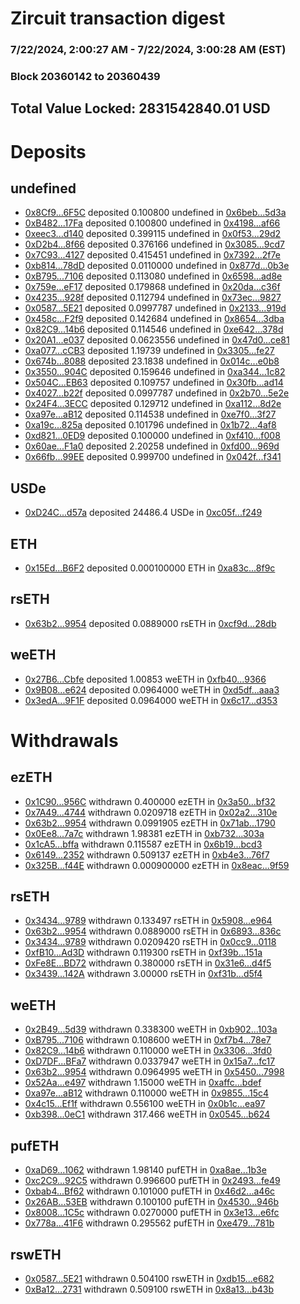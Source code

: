 # Zircuit transaction digest
### 7/22/2024, 2:00:27 AM - 7/22/2024, 3:00:28 AM (EST)
### Block 20360142 to 20360439

## Total Value Locked: 2831542840.01 USD

# Deposits
## undefined
- [0x8Cf9...6F5C](https://etherscan.io/address/0x8Cf9b8C2B3bC1cDfE0690c2612bdE307c6276F5C) deposited 0.100800 undefined in [0x6beb...5d3a](https://etherscan.io/tx/0x8Cf9b8C2B3bC1cDfE0690c2612bdE307c6276F5C)
- [0xB482...17Fa](https://etherscan.io/address/0xB482C439F2bC6Cf7324e43A6170E94e35F2217Fa) deposited 0.100800 undefined in [0x4198...af66](https://etherscan.io/tx/0xB482C439F2bC6Cf7324e43A6170E94e35F2217Fa)
- [0xeec3...d140](https://etherscan.io/address/0xeec30818660D45056870C6B41D73fce998add140) deposited 0.399115 undefined in [0x0f53...29d2](https://etherscan.io/tx/0xeec30818660D45056870C6B41D73fce998add140)
- [0xD2b4...8f66](https://etherscan.io/address/0xD2b4e357C1EE74f0F7108346B53CC35a38Ea8f66) deposited 0.376166 undefined in [0x3085...9cd7](https://etherscan.io/tx/0xD2b4e357C1EE74f0F7108346B53CC35a38Ea8f66)
- [0x7C93...4127](https://etherscan.io/address/0x7C93962e334791aD4e8e6845DA30b0862b784127) deposited 0.415451 undefined in [0x7392...2f7e](https://etherscan.io/tx/0x7C93962e334791aD4e8e6845DA30b0862b784127)
- [0xb814...78dD](https://etherscan.io/address/0xb814E113A905ae84777bf3f80e4D07a9635b78dD) deposited 0.0110000 undefined in [0x877d...0b3e](https://etherscan.io/tx/0xb814E113A905ae84777bf3f80e4D07a9635b78dD)
- [0xB795...7106](https://etherscan.io/address/0xB7957fd469909DeF6F224F9796a131AaE3d17106) deposited 0.113080 undefined in [0x6598...ad8e](https://etherscan.io/tx/0xB7957fd469909DeF6F224F9796a131AaE3d17106)
- [0x759e...eF17](https://etherscan.io/address/0x759eBc491496272DdA29126870bd80249129eF17) deposited 0.179868 undefined in [0x20da...c36f](https://etherscan.io/tx/0x759eBc491496272DdA29126870bd80249129eF17)
- [0x4235...928f](https://etherscan.io/address/0x4235088B41b184E8edb78C9980478Bc38Bb5928f) deposited 0.112794 undefined in [0x73ec...9827](https://etherscan.io/tx/0x4235088B41b184E8edb78C9980478Bc38Bb5928f)
- [0x0587...5E21](https://etherscan.io/address/0x0587933c7d293aeD23cd4aC812a28869aDf15E21) deposited 0.0997787 undefined in [0x2133...919d](https://etherscan.io/tx/0x0587933c7d293aeD23cd4aC812a28869aDf15E21)
- [0x458c...F2f9](https://etherscan.io/address/0x458c82134BB1092737aFB85f5B349E13fc68F2f9) deposited 0.142684 undefined in [0x8654...3dba](https://etherscan.io/tx/0x458c82134BB1092737aFB85f5B349E13fc68F2f9)
- [0x82C9...14b6](https://etherscan.io/address/0x82C9B8C16c1aBd95F8A362a39B13fD79D9D514b6) deposited 0.114546 undefined in [0xe642...378d](https://etherscan.io/tx/0x82C9B8C16c1aBd95F8A362a39B13fD79D9D514b6)
- [0x20A1...e037](https://etherscan.io/address/0x20A1E9b0F535dDBfe442d415119Bdb3D58DAe037) deposited 0.0623556 undefined in [0x47d0...ce81](https://etherscan.io/tx/0x20A1E9b0F535dDBfe442d415119Bdb3D58DAe037)
- [0xa077...cCB3](https://etherscan.io/address/0xa0771999Ab6B20f50248504f89C0CF2627a3cCB3) deposited 1.19739 undefined in [0x3305...fe27](https://etherscan.io/tx/0xa0771999Ab6B20f50248504f89C0CF2627a3cCB3)
- [0x674b...8088](https://etherscan.io/address/0x674b9315b157850223399153529221C3d7308088) deposited 23.1838 undefined in [0x014c...e0b8](https://etherscan.io/tx/0x674b9315b157850223399153529221C3d7308088)
- [0x3550...904C](https://etherscan.io/address/0x3550E0a1a4360a9B20F0607d311E3635C5D7904C) deposited 0.159646 undefined in [0xa344...1c82](https://etherscan.io/tx/0x3550E0a1a4360a9B20F0607d311E3635C5D7904C)
- [0x504C...EB63](https://etherscan.io/address/0x504C37b8F6A6faf4E859209831AbF5DbF52EEB63) deposited 0.109757 undefined in [0x30fb...ad14](https://etherscan.io/tx/0x504C37b8F6A6faf4E859209831AbF5DbF52EEB63)
- [0x4027...b22f](https://etherscan.io/address/0x4027c9437de57DCa174FC67570087F3b6DcCb22f) deposited 0.0997787 undefined in [0x2b70...5e2e](https://etherscan.io/tx/0x4027c9437de57DCa174FC67570087F3b6DcCb22f)
- [0x24F4...3ECC](https://etherscan.io/address/0x24F4471eD897Da43813A88419f8f046C3E903ECC) deposited 0.129712 undefined in [0xa112...8d2e](https://etherscan.io/tx/0x24F4471eD897Da43813A88419f8f046C3E903ECC)
- [0xa97e...aB12](https://etherscan.io/address/0xa97e3b21bC165AEF9416627A68aC364a5211aB12) deposited 0.114538 undefined in [0xe7f0...3f27](https://etherscan.io/tx/0xa97e3b21bC165AEF9416627A68aC364a5211aB12)
- [0xa19c...825a](https://etherscan.io/address/0xa19c29c1634C0890d4cCFc3e8Ad703EfaB9B825a) deposited 0.101796 undefined in [0x1b72...4af8](https://etherscan.io/tx/0xa19c29c1634C0890d4cCFc3e8Ad703EfaB9B825a)
- [0xd821...0ED9](https://etherscan.io/address/0xd8217F72ff3c487D535FD7B4c76eab7650150ED9) deposited 0.100000 undefined in [0xf410...f008](https://etherscan.io/tx/0xd8217F72ff3c487D535FD7B4c76eab7650150ED9)
- [0x60ae...F1a0](https://etherscan.io/address/0x60ae18553897965427EEed0B8E6fC9194a73F1a0) deposited 2.20258 undefined in [0xfd00...969d](https://etherscan.io/tx/0x60ae18553897965427EEed0B8E6fC9194a73F1a0)
- [0x66fb...99EE](https://etherscan.io/address/0x66fbE38D933d63A3B1A0e858ed22EE6448Cc99EE) deposited 0.999700 undefined in [0x042f...f341](https://etherscan.io/tx/0x66fbE38D933d63A3B1A0e858ed22EE6448Cc99EE)
## USDe
- [0xD24C...d57a](https://etherscan.io/address/0xD24Cfe2d0fa81369ca6291c28ac5426e16B6d57a) deposited 24486.4 USDe in [0xc05f...f249](https://etherscan.io/tx/0xD24Cfe2d0fa81369ca6291c28ac5426e16B6d57a)
## ETH
- [0x15Ed...B6F2](https://etherscan.io/address/0x15Ed584AD88551Fab1F0ff9152Ba4787fdEAB6F2) deposited 0.000100000 ETH in [0xa83c...8f9c](https://etherscan.io/tx/0x15Ed584AD88551Fab1F0ff9152Ba4787fdEAB6F2)
## rsETH
- [0x63b2...9954](https://etherscan.io/address/0x63b2c0b4aA8A62189bD2e2B670B8F7FCc8B99954) deposited 0.0889000 rsETH in [0xcf9d...28db](https://etherscan.io/tx/0x63b2c0b4aA8A62189bD2e2B670B8F7FCc8B99954)
## weETH
- [0x27B6...Cbfe](https://etherscan.io/address/0x27B6e2f1c098dDbD9D4EF6f090420fF11767Cbfe) deposited 1.00853 weETH in [0xfb40...9366](https://etherscan.io/tx/0x27B6e2f1c098dDbD9D4EF6f090420fF11767Cbfe)
- [0x9B08...e624](https://etherscan.io/address/0x9B08361be96C09a21fa78E8906EC7b9C8218e624) deposited 0.0964000 weETH in [0xd5df...aaa3](https://etherscan.io/tx/0x9B08361be96C09a21fa78E8906EC7b9C8218e624)
- [0x3edA...9F1F](https://etherscan.io/address/0x3edAF30c079088572138E4Cb92eCE9551b089F1F) deposited 0.0964000 weETH in [0x6c17...d353](https://etherscan.io/tx/0x3edAF30c079088572138E4Cb92eCE9551b089F1F)
# Withdrawals
## ezETH
- [0x1C90...956C](https://etherscan.io/address/0x1C9005bfDc14d6D06B47e323d3Ba26Ad128A956C) withdrawn 0.400000 ezETH in [0x3a50...bf32](https://etherscan.io/tx/0x1C9005bfDc14d6D06B47e323d3Ba26Ad128A956C)
- [0x7A49...4744](https://etherscan.io/address/0x7A493Be5c2ce014cD049Bf178a1ac0Db1B434744) withdrawn 0.0209718 ezETH in [0x02a2...310e](https://etherscan.io/tx/0x7A493Be5c2ce014cD049Bf178a1ac0Db1B434744)
- [0x63b2...9954](https://etherscan.io/address/0x63b2c0b4aA8A62189bD2e2B670B8F7FCc8B99954) withdrawn 0.0991905 ezETH in [0x71ab...1790](https://etherscan.io/tx/0x63b2c0b4aA8A62189bD2e2B670B8F7FCc8B99954)
- [0x0Ee8...7a7c](https://etherscan.io/address/0x0Ee80BE64378223cE758326dFabb0eBAcC997a7c) withdrawn 1.98381 ezETH in [0xb732...303a](https://etherscan.io/tx/0x0Ee80BE64378223cE758326dFabb0eBAcC997a7c)
- [0x1cA5...bffa](https://etherscan.io/address/0x1cA510300DA8dc68Bf5dbA808D11f2A621Bdbffa) withdrawn 0.115587 ezETH in [0x6b19...bcd3](https://etherscan.io/tx/0x1cA510300DA8dc68Bf5dbA808D11f2A621Bdbffa)
- [0x6149...2352](https://etherscan.io/address/0x6149686743a8fCC1e0ca3ef946Ef3582F06d2352) withdrawn 0.509137 ezETH in [0xb4e3...76f7](https://etherscan.io/tx/0x6149686743a8fCC1e0ca3ef946Ef3582F06d2352)
- [0x325B...f44E](https://etherscan.io/address/0x325B38bFD989ed85079135573e0e361ca7A2f44E) withdrawn 0.000900000 ezETH in [0x8eac...9f59](https://etherscan.io/tx/0x325B38bFD989ed85079135573e0e361ca7A2f44E)
## rsETH
- [0x3434...9789](https://etherscan.io/address/0x34349c5569e7B846c3558961552D2202760A9789) withdrawn 0.133497 rsETH in [0x5908...e964](https://etherscan.io/tx/0x34349c5569e7B846c3558961552D2202760A9789)
- [0x63b2...9954](https://etherscan.io/address/0x63b2c0b4aA8A62189bD2e2B670B8F7FCc8B99954) withdrawn 0.0889000 rsETH in [0x6893...836c](https://etherscan.io/tx/0x63b2c0b4aA8A62189bD2e2B670B8F7FCc8B99954)
- [0x3434...9789](https://etherscan.io/address/0x34349c5569e7B846c3558961552D2202760A9789) withdrawn 0.0209420 rsETH in [0x0cc9...0118](https://etherscan.io/tx/0x34349c5569e7B846c3558961552D2202760A9789)
- [0xfB10...Ad3D](https://etherscan.io/address/0xfB10d9f8FF6D089eF69A607182EEFe7F9d77Ad3D) withdrawn 0.119300 rsETH in [0xf39b...151a](https://etherscan.io/tx/0xfB10d9f8FF6D089eF69A607182EEFe7F9d77Ad3D)
- [0xFe8E...BD72](https://etherscan.io/address/0xFe8EB2ee5e2bDbbcFE7bB214721dc6d95E4aBD72) withdrawn 0.380000 rsETH in [0x31e6...d4f5](https://etherscan.io/tx/0xFe8EB2ee5e2bDbbcFE7bB214721dc6d95E4aBD72)
- [0x3439...142A](https://etherscan.io/address/0x3439cCC6B6fbbF3D3DB4fB59F16e8c1c31fF142A) withdrawn 3.00000 rsETH in [0xf31b...d5f4](https://etherscan.io/tx/0x3439cCC6B6fbbF3D3DB4fB59F16e8c1c31fF142A)
## weETH
- [0x2B49...5d39](https://etherscan.io/address/0x2B49eb913E5D5d82Ae3c7145577F24E9a7615d39) withdrawn 0.338300 weETH in [0xb902...103a](https://etherscan.io/tx/0x2B49eb913E5D5d82Ae3c7145577F24E9a7615d39)
- [0xB795...7106](https://etherscan.io/address/0xB7957fd469909DeF6F224F9796a131AaE3d17106) withdrawn 0.108600 weETH in [0xf7b4...78e7](https://etherscan.io/tx/0xB7957fd469909DeF6F224F9796a131AaE3d17106)
- [0x82C9...14b6](https://etherscan.io/address/0x82C9B8C16c1aBd95F8A362a39B13fD79D9D514b6) withdrawn 0.110000 weETH in [0x3306...3fd0](https://etherscan.io/tx/0x82C9B8C16c1aBd95F8A362a39B13fD79D9D514b6)
- [0xD7DF...BFa7](https://etherscan.io/address/0xD7DF7E085214743530afF339aFC420c7c720BFa7) withdrawn 0.0337947 weETH in [0x15a7...fc17](https://etherscan.io/tx/0xD7DF7E085214743530afF339aFC420c7c720BFa7)
- [0x63b2...9954](https://etherscan.io/address/0x63b2c0b4aA8A62189bD2e2B670B8F7FCc8B99954) withdrawn 0.0964995 weETH in [0x5450...7998](https://etherscan.io/tx/0x63b2c0b4aA8A62189bD2e2B670B8F7FCc8B99954)
- [0x52Aa...e497](https://etherscan.io/address/0x52Aa899454998Be5b000Ad077a46Bbe360F4e497) withdrawn 1.15000 weETH in [0xaffc...bdef](https://etherscan.io/tx/0x52Aa899454998Be5b000Ad077a46Bbe360F4e497)
- [0xa97e...aB12](https://etherscan.io/address/0xa97e3b21bC165AEF9416627A68aC364a5211aB12) withdrawn 0.110000 weETH in [0x9855...15c4](https://etherscan.io/tx/0xa97e3b21bC165AEF9416627A68aC364a5211aB12)
- [0x4c15...Ef1f](https://etherscan.io/address/0x4c15542B58EB70cA4B851C013eB350dA5bFFEf1f) withdrawn 0.556100 weETH in [0x0b1c...ea97](https://etherscan.io/tx/0x4c15542B58EB70cA4B851C013eB350dA5bFFEf1f)
- [0xb398...0eC1](https://etherscan.io/address/0xb39862e5287AA1A51dc78F733b15aB65Fa1C0eC1) withdrawn 317.466 weETH in [0x0545...b624](https://etherscan.io/tx/0xb39862e5287AA1A51dc78F733b15aB65Fa1C0eC1)
## pufETH
- [0xaD69...1062](https://etherscan.io/address/0xaD69DBF95B87Af7761361B653A9C8b9A07461062) withdrawn 1.98140 pufETH in [0xa8ae...1b3e](https://etherscan.io/tx/0xaD69DBF95B87Af7761361B653A9C8b9A07461062)
- [0xc2C9...92C5](https://etherscan.io/address/0xc2C9b7f0a8ADfFCE16D5eF1DB35B9BBa691d92C5) withdrawn 0.996600 pufETH in [0x2493...fe49](https://etherscan.io/tx/0xc2C9b7f0a8ADfFCE16D5eF1DB35B9BBa691d92C5)
- [0xbab4...Bf62](https://etherscan.io/address/0xbab430F5a23D34c964148a2E5597F3a5Db7eBf62) withdrawn 0.101000 pufETH in [0x46d2...a46c](https://etherscan.io/tx/0xbab430F5a23D34c964148a2E5597F3a5Db7eBf62)
- [0x26AB...53EB](https://etherscan.io/address/0x26AB062F04b20F33861496728e31C718CA7a53EB) withdrawn 0.100100 pufETH in [0x4530...946b](https://etherscan.io/tx/0x26AB062F04b20F33861496728e31C718CA7a53EB)
- [0x8008...1C5c](https://etherscan.io/address/0x80086a7d10Ae4e98eD6fe82f785f07C6A4E91C5c) withdrawn 0.0270000 pufETH in [0x3e13...e6fc](https://etherscan.io/tx/0x80086a7d10Ae4e98eD6fe82f785f07C6A4E91C5c)
- [0x778a...41F6](https://etherscan.io/address/0x778a71F806A60309c9975bbe8E0c475f134E41F6) withdrawn 0.295562 pufETH in [0xe479...781b](https://etherscan.io/tx/0x778a71F806A60309c9975bbe8E0c475f134E41F6)
## rswETH
- [0x0587...5E21](https://etherscan.io/address/0x0587933c7d293aeD23cd4aC812a28869aDf15E21) withdrawn 0.504100 rswETH in [0xdb15...e682](https://etherscan.io/tx/0x0587933c7d293aeD23cd4aC812a28869aDf15E21)
- [0xBa12...2731](https://etherscan.io/address/0xBa12318b4C98aA2e6278BD50bC3482393e5B2731) withdrawn 0.509100 rswETH in [0x8a13...b43b](https://etherscan.io/tx/0xBa12318b4C98aA2e6278BD50bC3482393e5B2731)
